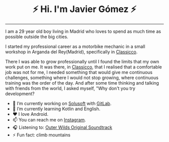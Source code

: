 # <h1 align="center">⚡ Hi. I'm Javier Gómez ⚡</h1>
---
I am a 29 year old boy living in Madrid who loves to spend as much time as possible outside the big cities.

I started my professional career as a motorbike mechanic in a small workshop in Arganda del Rey(Madrid), specifically in [Classicco](http://www.classicco.biz/).

There I was able to grow professionally until I found the limits that my own work put on me. It was there, in [Classicco](http://www.classicco.biz/), that I realised that a comfortable job was not for me, I needed something that would give me continuous challenges, something where I would not stop growing, where continuous training was the order of the day. And after some time thinking and talking with friends from the world, I asked myself, "Why don't you try development?



- 🔭 I’m currently working on [Solusoft](https://www.solusoft.es/inicio.aspx) with [GitLab](https://gitlab.com/JGomezFernandez).
- 🌱 I’m currently learning Kotlin and English.
- ❤️ I love Android.
- 📫 You can reach me on [Instagram](https://www.instagram.com/wiillyfog/?hl=es).
- 🎧 Listening to: [Outer Wilds Original Soundtrack](https://www.youtube.com/watch?v=36JtMdp70h0&list=PLer5UtBCZiMxCsYWKiEUXSbMkCETXvl8c)
- ⚡ Fun fact: climb mountains
